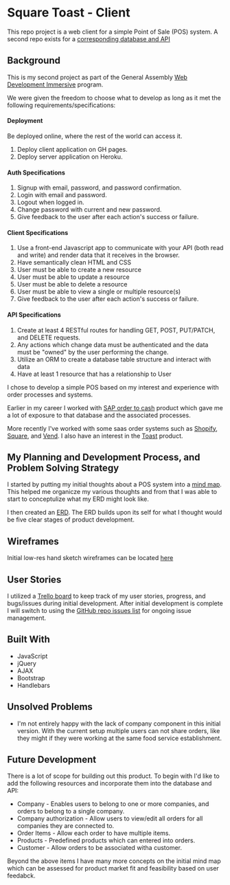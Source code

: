 # Square Toast - Client

This repo project is a web client for a simple Point of Sale (POS) system.
A second repo exists for a [corresponding database and API](https://github.com/JohnSnedden/square-toast-api)


## Background
This is my second project as part of the General Assembly [Web Development Immersive](https://generalassemb.ly/education/web-development-immersive) program.

We were given the freedom to choose what to develop as long as it met the following requirements/specifications:

#### Deployment
Be deployed online, where the rest of the world can access it.
1. Deploy client application on GH pages.
2. Deploy server application on Heroku.

#### Auth Specifications
1. Signup with email, password, and password confirmation.
1. Login with email and password.
2. Logout when logged in.
3. Change password with current and new password.
4. Give feedback to the user after each action's success or failure.

#### Client Specifications
1.  Use a front-end Javascript app to communicate with your API (both read and write) and render data that it receives in the browser.
2. Have semantically clean HTML and CSS
3. User must be able to create a new resource
4. User must be able to update a resource
5. User must be able to delete a resource
6. User must be able to view a single or multiple resource(s)
7. Give feedback to the user after each action's success or failure.

#### API Specifications
1. Create at least 4 RESTful routes for handling GET, POST, PUT/PATCH, and DELETE requests.
2. Any actions which change data must be authenticated and the data must be "owned" by the user performing the change.
3. Utilize an ORM to create a database table structure and interact with data
4. Have at least 1 resource that has a relationship to User


I chose to develop a simple POS based on my interest and experience with order processes and systems.

Earlier in my career I worked with [SAP order to cash](https://www.sap.com/products/enterprise-management-erp/order-to-cash-module.html) product which gave me a lot of exposure to that database and the associated processes.

More recently I've worked with some saas order systems such as [Shopify](https://www.shopify.com/pos), [Square](https://squareup.com/pos), and [Vend](https://www.vendhq.com/us/).
I also have an interest in the [Toast](https://pos.toasttab.com/) product.


## My Planning and Development Process, and Problem Solving Strategy
I started by putting my initial thoughts about a POS system into a [mind map](https://drive.google.com/open?id=0B_T6q5vZjOqcQTBWTDNudTFQcHc).
This helped me organicze my various thoughts and from that I was able to start to conceptulize what my ERD might look like.

I then created an [ERD](https://drive.google.com/open?id=0B_T6q5vZjOqcRVF0UlotQ1gxSWM).
The ERD builds upon its self for what I thought would be five clear stages of product development.


## Wireframes
Initial low-res hand sketch wireframes can be located [here](https://photos.app.goo.gl/ENLFeQ9wKtaOLayH2)


## User Stories
I utilized a [Trello board](https://trello.com/b/WOcJ8Bqd) to keep track of my user stories, progress, and bugs/issues during initial development. After initial development is complete I will switch to using the [GitHub repo issues list](https://github.com/JohnSnedden/square-toast-api/issues) for ongoing issue management.


## Built With

* JavaScript
* jQuery
* AJAX
* Bootstrap
* Handlebars


## Unsolved Problems

* I'm not entirely happy with the lack of company component in this initial version. With the current setup multiple users can not share orders, like they might if they were working at the same food service establishment.


## Future Development

There is a lot of scope for building out this product.
To begin with I'd like to add the following resources and incorporate them into the database and API:
* Company - Enables users to belong to one or more companies, and orders to belong to a single company.
* Company authorization - Allow users to view/edit all orders for all companies they are connected to.
* Order Items - Allow each order to have multiple items.
* Products - Predefined products which can entered into orders.
* Customer - Allow orders to be associated witha customer.

Beyond the above items I have many more concepts on the initial mind map which can be assessed for product market fit and feasibility based on user feedabck.
